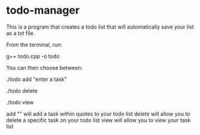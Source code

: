 # todo-manager

This is a program that creates a todo list that will automatically save your list as a txt file.

From the terminal, run:

g++ todo.cpp -o todo

You can then choose between:

./todo add "enter a task"

./todo delete

./todo view

add "" will add a task within quotes to your todo list
delete will allow you to delete a specific task on your todo list
view will allow you to view your task list


